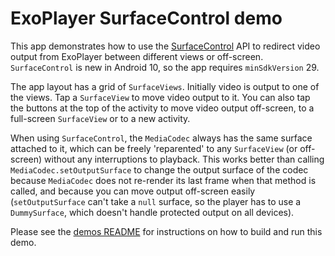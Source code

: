 # ExoPlayer SurfaceControl demo

This app demonstrates how to use the [SurfaceControl][] API to redirect video
output from ExoPlayer between different views or off-screen. `SurfaceControl`
is new in Android 10, so the app requires `minSdkVersion` 29.

The app layout has a grid of `SurfaceViews`. Initially video is output to one
of the views. Tap a `SurfaceView` to move video output to it. You can also tap
the buttons at the top of the activity to move video output off-screen, to a
full-screen `SurfaceView` or to a new activity.

When using `SurfaceControl`, the `MediaCodec` always has the same surface
attached to it, which can be freely 'reparented' to any `SurfaceView` (or
off-screen) without any interruptions to playback. This works better than
calling `MediaCodec.setOutputSurface` to change the output surface of the codec
because `MediaCodec` does not re-render its last frame when that method is
called, and because you can move output off-screen easily (`setOutputSurface`
can't take a `null` surface, so the player has to use a `DummySurface`, which
doesn't handle protected output on all devices).

[SurfaceControl]: https://developer.android.com/reference/android/view/SurfaceControl

Please see the [demos README](../README.md) for instructions on how to build and run this demo.